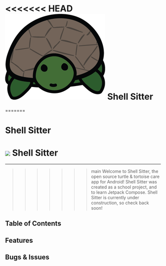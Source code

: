 <<<<<<< HEAD
![](media/turtle_front@2x.png) Shell Sitter
================================================================================================================================
=======
# Shell Sitter

![](https://t8517098.p.clickup-attachments.com/t8517098/09ef1aaf-a347-4246-a3af-fcca11b90fe1/turtle_front%402x.png) Shell Sitter
================================================================================================================================

* * *

  

>>>>>>> main
Welcome to Shell Sitter, the open source turtle & tortoise care app for Android! Shell Sitter was created as a school project, and to learn Jetpack Compose. Shell Sitter is currently under construction, so check back soon!

  

Table of Contents
-----------------

  

Features
--------

  

Bugs & Issues
-------------
